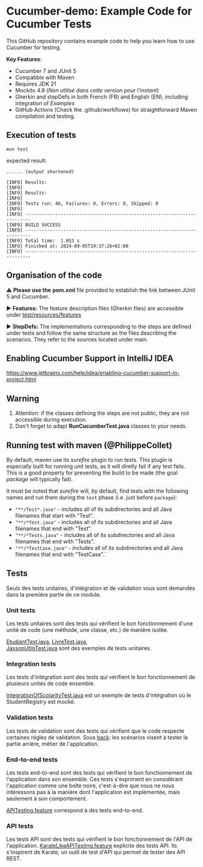 # Cucumber-demo: Example Code for Cucumber Tests

This GitHub repository contains example code to help you learn how to use Cucumber for testing.

**Key Features**:
- Cucumber 7 and JUnit 5
- Compatible with Maven
- Requires JDK 21
- Mockito 4.8 (_Non utilisé dans cette version pour l'instant_)
- Gherkin and stepDefs in both French (FR) and English (EN), including integration of _Examples_
- GitHub Actions (Check the .github/workflows) for straightforward Maven compilation and testing.


## Execution of tests

`mvn test`

expected result:

```
...... (output shortened)

[INFO] Results:
[INFO] 
[INFO] Results:
[INFO] 
[INFO] Tests run: 46, Failures: 0, Errors: 0, Skipped: 0
[INFO] 
[INFO] ------------------------------------------------------------------------
[INFO] BUILD SUCCESS
[INFO] ------------------------------------------------------------------------
[INFO] Total time:  1.053 s
[INFO] Finished at: 2024-09-05T19:37:26+02:00
[INFO] ------------------------------------------------------------------------
```

## Organisation of the code

:warning: **Please use the** **pom.xml** file provided to establish the link between JUnit 5 and Cucumber.


:arrow_forward: **Features:** 
The feature description files (Gherkin files) are accessible under [test/resources/features](./src/test/resources/features)

:arrow_forward: **StepDefs:** The implementations corresponding to the steps are defined under tests and follow the same structure as the files describing the scenarios. They refer to the sources located under main.

## Enabling Cucumber Support in IntelliJ IDEA

https://www.jetbrains.com/help/idea/enabling-cucumber-support-in-project.html

## Warning
1. Attention: if the classes defining the steps are not public, they are not accessible during execution.
2. Don't forget to adapt **RunCucumberTest.java** classes to your needs.


## Running test with maven (@PhilippeCollet)

By default, maven use its *surefire* plugin to run tests. This plugin is especially built for running unit tests, as it will diretly fail if any test fails. 
This is a good property for preventing the build to be made (the goal *package* will typically fail).

It must be noted that *surefire* will, by default, find tests with the following names and run them during the `test` phase (i.e. just before `package`):

* `"**/Test*.java"` - includes all of its subdirectories and all Java filenames that start with "Test".
* `"**/*Test.java"` - includes all of its subdirectories and all Java filenames that end with "Test".
* `"**/*Tests.java"` - includes all of its subdirectories and all Java filenames that end with "Tests".
* `"**/*TestCase.java"` - includes all of its subdirectories and all Java filenames that end with "TestCase".`


## Tests

Seuls des tests unitaires, d'intégration et de validation vous sont demandés dans la première partie de ce module.

### Unit tests
Les tests unitaires sont des tests qui vérifient le bon fonctionnement d'une unité de code (une méthode, une classe, etc.) de manière isolée.

[EtudiantTest.java](src%2Ftest%2Fjava%2Ffr%2Funice%2Fpolytech%2Fbiblio%2Fentities%2FEtudiantTest.java),
 [LivreTest.java](src%2Ftest%2Fjava%2Ffr%2Funice%2Fpolytech%2Fbiblio%2Fentities%2FLivreTest.java),  
[JaxsonUtilsTest.java](src%2Ftest%2Fjava%2Ffr%2Funice%2Fpolytech%2Fbiblio%2Fserver%2FJaxsonUtilsTest.java)    sont des exemples de tests unitaires.

### Integration tests
Les tests d'intégration sont des tests qui vérifient le bon fonctionnement de plusieurs unités de code ensemble.

[IntegrationOfScolarityTest.java](src%2Ftest%2Fjava%2Ffr%2Funice%2Fpolytech%2Fbiblio%2Fserver%2FIntegrationOfScolarityTest.java) est un exemple de tests d'intégration où le StudentRegistry est mocké.

### Validation tests
Les tests de validation sont des tests qui vérifient que le code respecte certaines règles de validation.
Sous [back](src%2Ftest%2Fresources%2Ffeatures%2Fbiblio%2Fback): les scénarios visent à tester la partie arrière, métier de l'application.

### End-to-end tests
Les tests end-to-end sont des tests qui vérifient le bon fonctionnement de l'application dans son ensemble.
Ces tests s'expriment en considérant l'application comme une boîte noire, c'est-à-dire que nous ne nous intéressons pas à la manière dont l'application est implémentée, mais seulement à son comportement.

[APITesting.feature](src%2Ftest%2Fresources%2Ffeatures%2Fbiblio%2FAPITesting.feature) correspond à des tests end-to-end.

### API tests
Les tests API sont des tests qui vérifient le bon fonctionnement de l'API de l'application.
[KarateLikeAPITesting.feature](src%2Ftest%2Fresources%2Ffeatures%2Fbiblio%2FKarateLikeAPITesting.feature) explicite des tests API.
Ils s'inspirent de Karate, un outil de test d'API qui permet de tester des API REST.